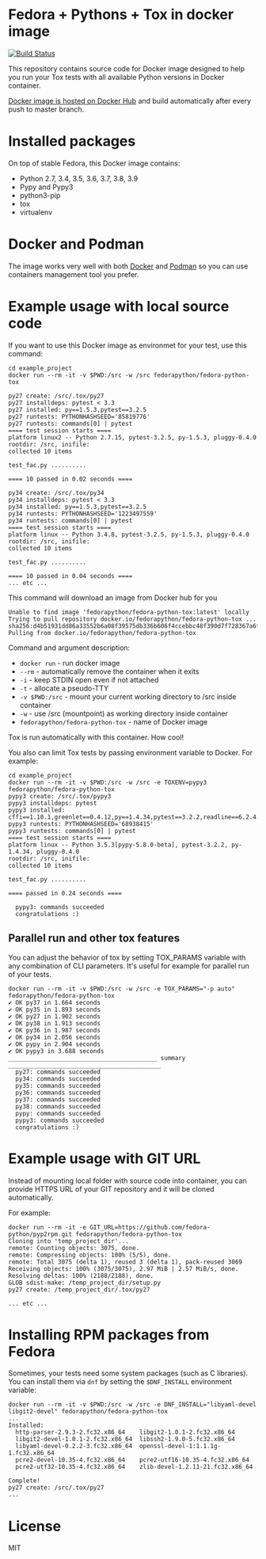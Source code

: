# Fedora + Pythons + Tox in docker image

[![Build Status](https://travis-ci.org/fedora-python/fedora-python-tox.svg?branch=master)](https://travis-ci.org/fedora-python/fedora-python-tox)

This repository contains source code for Docker image designed to help you
run your Tox tests with all available Python versions in Docker container.

[Docker image is hosted on Docker Hub](https://hub.docker.com/r/fedorapython/fedora-python-tox/) and build automatically after every push to master branch.

# Installed packages

On top of stable Fedora, this Docker image contains:
- Python 2.7, 3.4, 3.5, 3.6, 3.7, 3.8, 3.9
- Pypy and Pypy3
- python3-pip
- tox
- virtualenv

# Docker and Podman

The image works very well with both [Docker](https://www.docker.com/) and [Podman](https://podman.io/) so you can use containers management tool you prefer.

# Example usage with local source code

If you want to use this Docker image as environmet for your test, use this command:

```
cd example_project
docker run --rm -it -v $PWD:/src -w /src fedorapython/fedora-python-tox

py27 create: /src/.tox/py27
py27 installdeps: pytest < 3.3
py27 installed: py==1.5.3,pytest==3.2.5
py27 runtests: PYTHONHASHSEED='85819776'
py27 runtests: commands[0] | pytest
==== test session starts ====
platform linux2 -- Python 2.7.15, pytest-3.2.5, py-1.5.3, pluggy-0.4.0
rootdir: /src, inifile:
collected 10 items

test_fac.py ..........

==== 10 passed in 0.02 seconds ====

py34 create: /src/.tox/py34
py34 installdeps: pytest < 3.3
py34 installed: py==1.5.3,pytest==3.2.5
py34 runtests: PYTHONHASHSEED='1223497559'
py34 runtests: commands[0] | pytest
==== test session starts ====
platform linux -- Python 3.4.8, pytest-3.2.5, py-1.5.3, pluggy-0.4.0
rootdir: /src, inifile:
collected 10 items

test_fac.py ..........

==== 10 passed in 0.04 seconds ====
... etc ...
```

This command will download an image from Docker hub for you

```
Unable to find image 'fedorapython/fedora-python-tox:latest' locally
Trying to pull repository docker.io/fedorapython/fedora-python-tox ...
sha256:d4b51931dd86a33552b6a08f39575db336b606f4ccebbc48f390d7f728367a6f: Pulling from docker.io/fedorapython/fedora-python-tox

```

Command and argument description:

- `docker run`    - run docker image
- `--rm`          - automatically remove the container when it exits
- `-i`            - keep STDIN open even if not attached
- `-t`            - allocate a pseudo-TTY
- `-v $PWD:/src`  - mount your current working directory to /src inside container
- `-w`            - use /src (mountpoint) as working directory inside container
- `fedorapython/fedora-python-tox` - name of Docker image

Tox is run automatically with this container. How cool!

You also can limit Tox tests by passing environment variable to Docker. For example:

```
cd example_project
docker run --rm -it -v $PWD:/src -w /src -e TOXENV=pypy3 fedorapython/fedora-python-tox
pypy3 create: /src/.tox/pypy3
pypy3 installdeps: pytest
pypy3 installed: cffi==1.10.1,greenlet==0.4.12,py==1.4.34,pytest==3.2.2,readline==6.2.4.1
pypy3 runtests: PYTHONHASHSEED='68938415'
pypy3 runtests: commands[0] | pytest
==== test session starts ====
platform linux -- Python 3.5.3[pypy-5.8.0-beta], pytest-3.2.2, py-1.4.34, pluggy-0.4.0
rootdir: /src, inifile:
collected 10 items

test_fac.py ..........

==== passed in 0.24 seconds ====

  pypy3: commands succeeded
  congratulations :)
```

## Parallel run and other tox features

You can adjust the behavior of tox by setting TOX_PARAMS variable with any combination of CLI parameters. It's useful for example for parallel run of your tests.

```
docker run --rm -it -v $PWD:/src -w /src -e TOX_PARAMS="-p auto" fedorapython/fedora-python-tox
✔ OK py37 in 1.664 seconds
✔ OK py35 in 1.893 seconds
✔ OK py27 in 1.902 seconds
✔ OK py38 in 1.913 seconds
✔ OK py36 in 1.987 seconds
✔ OK py34 in 2.056 seconds
✔ OK pypy in 2.904 seconds
✔ OK pypy3 in 3.688 seconds
__________________________________________ summary ___________________________________________
  py27: commands succeeded
  py34: commands succeeded
  py35: commands succeeded
  py36: commands succeeded
  py37: commands succeeded
  py38: commands succeeded
  pypy: commands succeeded
  pypy3: commands succeeded
  congratulations :)
```

# Example usage with GIT URL

Instead of mounting local folder with source code into container, you can
provide HTTPS URL of your GIT repository and it will be cloned automatically.

For example:
```
docker run --rm -it -e GIT_URL=https://github.com/fedora-python/pyp2rpm.git fedorapython/fedora-python-tox
Cloning into 'temp_project_dir'...
remote: Counting objects: 3075, done.
remote: Compressing objects: 100% (5/5), done.
remote: Total 3075 (delta 1), reused 3 (delta 1), pack-reused 3069
Receiving objects: 100% (3075/3075), 2.97 MiB | 2.57 MiB/s, done.
Resolving deltas: 100% (2188/2188), done.
GLOB sdist-make: /temp_project_dir/setup.py
py27 create: /temp_project_dir/.tox/py27

... etc ...
```

# Installing RPM packages from Fedora

Sometimes, your tests need some system packages (such as C libraries).
You can install them via `dnf` by setting the `$DNF_INSTALL` environment variable:

```
docker run --rm -it -v $PWD:/src -w /src -e DNF_INSTALL="libyaml-devel libgit2-devel" fedorapython/fedora-python-tox
...
Installed:
  http-parser-2.9.3-2.fc32.x86_64    libgit2-1.0.1-2.fc32.x86_64
  libgit2-devel-1.0.1-2.fc32.x86_64  libssh2-1.9.0-5.fc32.x86_64
  libyaml-devel-0.2.2-3.fc32.x86_64  openssl-devel-1:1.1.1g-1.fc32.x86_64
  pcre2-devel-10.35-4.fc32.x86_64    pcre2-utf16-10.35-4.fc32.x86_64
  pcre2-utf32-10.35-4.fc32.x86_64    zlib-devel-1.2.11-21.fc32.x86_64

Complete!
py27 create: /src/.tox/py27
...
```

# License

MIT
